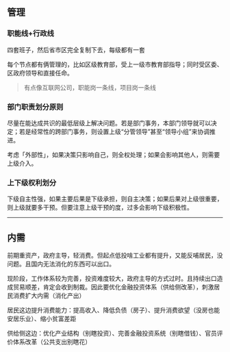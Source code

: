 ## 管理

### 职能线+行政线

四套班子，然后省市区完全复制下去，每级都有一套

每个节点都有俩管理的，比如区级教育部，受上一级市教育部指导；同时受区委、区政府领导和直接任命。

> 有点像互联网公司，职能岗一条线，项目岗一条线



### 部门职责划分原则

尽量在能达成共识的最低层级上解决问题。若是部门事务，本部门领导就可以决定；若是经常性的跨部门事务，则设置上级“分管领导”甚至“领导小组”来协调推进。



考虑「外部性」，如果决策只影响自己，则全权处理；如果会影响其他人，则需要上级介入。



### 上下级权利划分

下级自主性强，如果主要后果是下级承担，则自主决策；如果后果对上级很重要，则上级就要多干预。但要注意上级干预的度，过多会影响下级积极性。





---



## 内需

前期重资产，政府主导，轻消费。但起点低投啥工业都有提升，又能反哺居民，没问题。且国内无法消化的东西可以出口。

现阶段，工作体系较为完善，投资难度较大，政府主导的方式过时。且持续出口造成贸易顺差，肯定会收到制裁。因此要优化金融投资体系（供给侧改革），刺激居民消费扩大内需（消化产出）

居民这边提升消费能力：提高收入、降低负债（房子）、提升消费欲望（没房也能安居乐业）、缩小贫富差距

供给侧这边：优化产业结构（别瞎投资）、完善金融投资系统（别瞎借钱）、官员评价体系改革（公共支出别瞎花）







